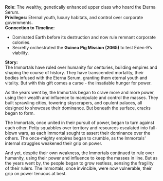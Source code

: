 **Role:** The wealthy, genetically enhanced upper class who hoard the Eterna Serum.  
**Privileges:** Eternal youth, luxury habitats, and control over corporate governments.  
**Connection to Timeline:**

- Dominated Earth before its destruction and now rule remnant corporate colonies.
- Secretly orchestrated the **Guinea Pig Mission (2065)** to test Eden-9’s viability.

**Story:**  
The Immortals have ruled over humanity for centuries, building empires and shaping the course of history. They have transcended mortality, their bodies infused with the Eterna Serum, granting them eternal youth and vitality. But with this gift comes a curse - the insatiable hunger for power.

As the years went by, the Immortals began to crave more and more power, using their wealth and influence to manipulate and control the masses. They built sprawling cities, towering skyscrapers, and opulent palaces, all designed to showcase their dominance. But beneath the surface, cracks began to form.

The Immortals, once united in their pursuit of power, began to turn against each other. Petty squabbles over territory and resources escalated into full-blown wars, as each Immortal sought to assert their dominance over the others. The once-mighty empires began to crumble, as the Immortals' internal struggles weakened their grip on power.

And yet, despite their own weakness, the Immortals continued to rule over humanity, using their power and influence to keep the masses in line. But as the years went by, the people began to grow restless, sensing the fragility of their rulers. The Immortals, once invincible, were now vulnerable, their grip on power tenuous at best.
